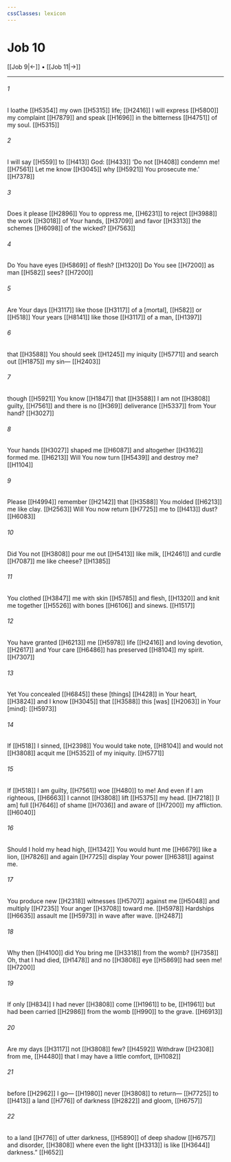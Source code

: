 ```yaml
---
cssClasses: lexicon
---
```


# Job 10

[[Job 9|←]] • [[Job 11|→]]

---

###### 1
I loathe [[H5354]] my own [[H5315]] life; [[H2416]] I will express [[H5800]] my complaint [[H7879]] and speak [[H1696]] in the bitterness [[H4751]] of my soul. [[H5315]]

###### 2
I will say [[H559]] to [[H413]] God: [[H433]] ‘Do not [[H408]] condemn me! [[H7561]] Let me know [[H3045]] why [[H5921]] You prosecute me.’ [[H7378]]

###### 3
Does it please [[H2896]] You  to oppress me, [[H6231]] to reject [[H3988]] the work [[H3018]] of Your hands, [[H3709]] and favor [[H3313]] the schemes [[H6098]] of the wicked? [[H7563]]

###### 4
Do You have eyes [[H5869]] of flesh? [[H1320]] Do You see [[H7200]] as man [[H582]] sees? [[H7200]]

###### 5
Are Your days [[H3117]] like those [[H3117]] of a [mortal], [[H582]] or [[H518]] Your years [[H8141]] like those [[H3117]] of a man, [[H1397]]

###### 6
that [[H3588]] You should seek [[H1245]] my iniquity [[H5771]] and search out [[H1875]] my sin— [[H2403]]

###### 7
though [[H5921]] You know [[H1847]] that [[H3588]] I am not [[H3808]] guilty, [[H7561]] and there is no [[H369]] deliverance [[H5337]] from Your hand? [[H3027]]

###### 8
Your hands [[H3027]] shaped me [[H6087]] and altogether [[H3162]] formed me. [[H6213]] Will You now turn [[H5439]] and destroy me? [[H1104]]

###### 9
Please [[H4994]] remember [[H2142]] that [[H3588]] You molded [[H6213]] me like clay. [[H2563]] Will You now return [[H7725]] me to [[H413]] dust? [[H6083]]

###### 10
Did You not [[H3808]] pour me out [[H5413]] like milk, [[H2461]] and curdle [[H7087]] me like cheese? [[H1385]]

###### 11
You clothed [[H3847]] me with skin [[H5785]] and flesh, [[H1320]] and knit me together [[H5526]] with bones [[H6106]] and sinews. [[H1517]]

###### 12
You have granted [[H6213]] me [[H5978]] life [[H2416]] and loving devotion, [[H2617]] and Your care [[H6486]] has preserved [[H8104]] my spirit. [[H7307]]

###### 13
Yet You concealed [[H6845]] these [things] [[H428]] in Your heart, [[H3824]] and I know [[H3045]] that [[H3588]] this [was] [[H2063]] in Your [mind]: [[H5973]]

###### 14
If [[H518]] I sinned, [[H2398]] You would take note, [[H8104]] and would not [[H3808]] acquit me [[H5352]] of my iniquity. [[H5771]]

###### 15
If [[H518]] I am guilty, [[H7561]] woe [[H480]] to me!  And even if I am righteous, [[H6663]] I cannot [[H3808]] lift [[H5375]] my head. [[H7218]] [I am] full [[H7646]] of shame [[H7036]] and aware of [[H7200]] my affliction. [[H6040]]

###### 16
Should I hold my head high, [[H1342]] You would hunt me [[H6679]] like a lion, [[H7826]] and again [[H7725]] display Your power [[H6381]] against me. 

###### 17
You produce new [[H2318]] witnesses [[H5707]] against me [[H5048]] and multiply [[H7235]] Your anger [[H3708]] toward me. [[H5978]] Hardships [[H6635]] assault me [[H5973]] in wave after wave. [[H2487]]

###### 18
Why then [[H4100]] did You bring me [[H3318]] from the womb? [[H7358]] Oh, that I had died, [[H1478]] and no [[H3808]] eye [[H5869]] had seen me! [[H7200]]

###### 19
If only [[H834]] I had never [[H3808]] come [[H1961]] to be, [[H1961]] but had been carried [[H2986]] from the womb [[H990]] to the grave. [[H6913]]

###### 20
Are my days [[H3117]] not [[H3808]] few? [[H4592]] Withdraw [[H2308]] from me, [[H4480]] that I may have a little comfort, [[H1082]]

###### 21
before [[H2962]] I go— [[H1980]] never [[H3808]] to return— [[H7725]] to [[H413]] a land [[H776]] of darkness [[H2822]] and gloom, [[H6757]]

###### 22
to a land [[H776]] of utter darkness, [[H5890]] of deep shadow [[H6757]] and disorder, [[H3808]] where even the light [[H3313]] is like [[H3644]] darkness.” [[H652]]


